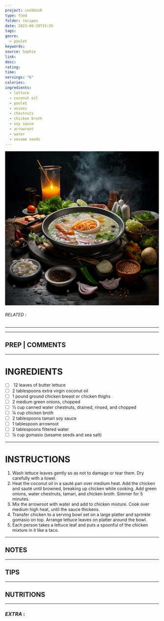 ```yaml
---
project: cookbook
type: food
folder: recipes
date: 2023-09-29T15:35
tags: 
genre:
  - poulet
keywords: 
source: Sophie
link: 
desc: 
rating: 
time: 
servings: "6"
calories: 
ingredients:
  - lettuce
  - coconut oil
  - poulet
  - onions
  - chestnuts
  - chicken broth
  - soy sauce
  - arrowroot
  - water
  - sesame seeds
---
```


![IMAGE](_default.png)

###### *RELATED* : 
---


---
## PREP | COMMENTS



---
# INGREDIENTS

- [ ]  12 leaves of butter lettuce
- [ ] 2 tablespoons extra virgin coconut oil
- [ ] 1 pound ground chicken breast or chicken thighs
- [ ] 2 medium green onions, chopped
- [ ] ½ cup canned water chestnuts, drained, rinsed, and chopped
- [ ] ¼ cup chicken broth
- [ ] 2 tablespoons tamari soy sauce
- [ ] 1 tablespoon arrowroot
- [ ] 2 tablespoons filtered water
- [ ] ¼ cup gomasio (sesame seeds and sea salt) 

---
# INSTRUCTIONS

1. Wash lettuce leaves gently so as not to damage or tear them. Dry carefully with a towel.
2. Heat the coconut oil in a sauté pan over medium heat. Add the chicken and sauté until browned, breaking up chicken while cooking. Add green onions, water chestnuts, tamari, and chicken broth. Simmer for 5 minutes.
3. Mix the arrowroot with water and add to chicken mixture. Cook over medium high heat, until the sauce thickens.
4. Transfer chicken to a serving bowl set on a large platter and sprinkle gomasio on top. Arrange lettuce leaves on platter around the bowl.
5. Each person takes a lettuce leaf and puts a spoonful of the chicken mixture in it like a taco.

---
## NOTES



---
## TIPS



---
## NUTRITIONS



---
### *EXTRA* :



